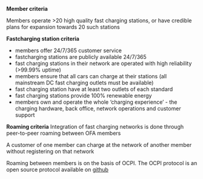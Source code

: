 **Member criteria**

  Members operate >20 high quality fast charging stations, or have credible plans for expansion towards 20 such stations
  
**Fastcharging station criteria**

  * members offer 24/7/365 customer service
  * fastcharging stations are publicly available 24/7/365
  * fast charging stations in their network are operated with high reliability (>99.99% uptime)
  * members ensure that all cars can charge at their stations (all mainstream DC fast charging outlets must be available)
  * fast charging station have at least two outlets of each standard
  * fast charging stations provide 100% renewable energy
  * members own and operate the whole ‘charging experience’ - the charging hardware, back office, network operations and customer support

**Roaming criteria**
Integration of fast charging networks is done through peer-to-peer roaming between OFA members

A customer of one member can charge at the network of another member without registering on that network

Roaming between members is on the basis of OCPI. The OCPI protocol is an open source protocol available on [github](github.com/ocpi)
